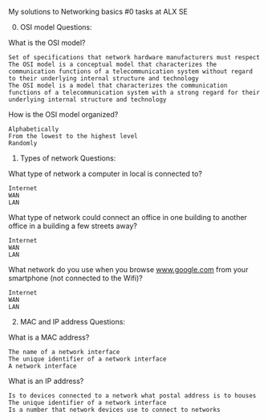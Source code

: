 My solutions to Networking basics #0 tasks at ALX SE


0. OSI model
	Questions:

What is the OSI model?

    Set of specifications that network hardware manufacturers must respect
    The OSI model is a conceptual model that characterizes the communication functions of a telecommunication system without regard to their underlying internal structure and technology
    The OSI model is a model that characterizes the communication functions of a telecommunication system with a strong regard for their underlying internal structure and technology

How is the OSI model organized?

    Alphabetically
    From the lowest to the highest level
    Randomly


1. Types of network
	Questions:

What type of network a computer in local is connected to?

    Internet
    WAN
    LAN

What type of network could connect an office in one building to another office in a building a few streets away?

    Internet
    WAN
    LAN

What network do you use when you browse www.google.com from your smartphone (not connected to the Wifi)?

    Internet
    WAN
    LAN



2. MAC and IP address
	Questions:

What is a MAC address?

    The name of a network interface
    The unique identifier of a network interface
    A network interface

What is an IP address?

    Is to devices connected to a network what postal address is to houses
    The unique identifier of a network interface
    Is a number that network devices use to connect to networks


